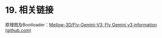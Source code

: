 # 19. 相关链接

原理图及Bootloader：[Mellow-3D/Fly-Gemini-V3: Fly Gemini v3 information (github.com)](https://github.com/Mellow-3D/Fly-Gemini-V3 "点击即可跳转")

